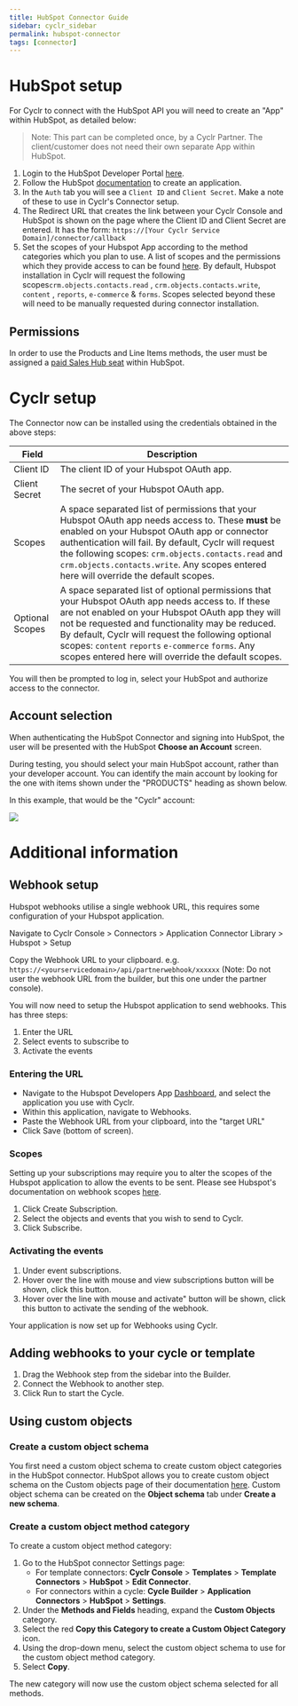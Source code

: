 ```yaml
---
title: HubSpot Connector Guide
sidebar: cyclr_sidebar
permalink: hubspot-connector
tags: [connector]
---
```


# HubSpot setup

For Cyclr to connect with the HubSpot API you will need to create an "App" within HubSpot, as detailed below:

> Note: This part can be completed once, by a Cyclr Partner. The client/customer does not need their own separate App within HubSpot.

1. Login to the HubSpot Developer Portal [here](https://app.hubspot.com/signup-v2/developers).
2. Follow the HubSpot [documentation](https://developers.hubspot.com/docs/faq/how-do-i-create-an-app-in-hubspot) to create an application.
3. In the `Auth` tab you will see a `Client ID` and `Client Secret`. Make a note of these to use in Cyclr's Connector setup.
4. The Redirect URL that creates the link between your Cyclr Console and HubSpot is shown on the page where the Client ID and Client Secret are entered. It has the form:
   `https://[Your Cyclr Service Domain]/connector/callback`
5. Set the scopes of your Hubspot App according to the method categories which you plan to use. A list of scopes and the permissions which they provide access to can be found [here](https://developers.hubspot.com/docs/api/working-with-oauth#scopes). By default, Hubspot installation in Cyclr will request the following scopes`crm.objects.contacts.read` , `crm.objects.contacts.write`, `content` , `reports`, `e-commerce` & `forms`. Scopes selected beyond these will need to be manually requested during connector installation.

## Permissions

In order to use the Products and Line Items methods, the user must be assigned a [paid Sales Hub seat](https://knowledge.hubspot.com/articles/kcs_article/account/manage-sales-hub-and-service-hub-paid-users) within HubSpot.

# Cyclr setup

The Connector now can be installed using the credentials obtained in the above steps:

| Field           | Description                                                                                                                                                                                                                                                                                                                                                                   |
| --------------- | ----------------------------------------------------------------------------------------------------------------------------------------------------------------------------------------------------------------------------------------------------------------------------------------------------------------------------------------------------------------------------- |
| Client ID       | The client ID of your Hubspot OAuth app.                                                                                                                                                                                                                                                                                                                                      |
| Client Secret   | The secret of your Hubspot OAuth app.                                                                                                                                                                                                                                                                                                                                         |
| Scopes          | A space separated list of permissions that your Hubspot OAuth app needs access to. These **must** be enabled on your Hubspot OAuth app or connector authentication will fail. By default, Cyclr will request the following scopes: `crm.objects.contacts.read` and `crm.objects.contacts.write`. Any scopes entered here will override the default scopes.                    |
| Optional Scopes | A space separated list of optional permissions that your Hubspot OAuth app needs access to. If these are not enabled on your Hubspot OAuth app they will not be requested and functionality may be reduced. By default, Cyclr will request the following optional scopes: `content` `reports` `e-commerce` `forms`. Any scopes entered here will override the default scopes. |

You will then be prompted to log in, select your HubSpot and authorize access to the connector.

## Account selection

When authenticating the HubSpot Connector and signing into HubSpot, the user will be presented with the HubSpot **Choose an Account** screen.

During testing, you should select your main HubSpot account, rather than your developer account. You can identify the main account by looking for the one with items shown under the "PRODUCTS" heading as shown below.

In this example, that would be the "Cyclr" account:

![](./images/hubspot-choose-acct.png)

# Additional information

## Webhook setup

Hubspot webhooks utilise a single webhook URL, this requires some configuration of your Hubspot application.

Navigate to Cyclr Console > Connectors > Application Connector Library > Hubspot > Setup

Copy the Webhook URL to your clipboard. e.g. `https://<yourservicedomain>/api/partnerwebhook/xxxxxx` (Note: Do not user the webhook URL from the builder, but this one under the partner console).

You will now need to setup the Hubspot application to send webhooks. This has three steps:

1.  Enter the URL
2.  Select events to subscribe to
3.  Activate the events

### Entering the URL

- Navigate to the Hubspot Developers App [Dashboard](https://app.hubspot.com/developer), and select the application you use with Cyclr.
- Within this application, navigate to Webhooks.
- Paste the Webhook URL from your clipboard, into the "target URL"
- Click Save (bottom of screen).

### Scopes

Setting up your subscriptions may require you to alter the scopes of the Hubspot application to allow the events to be sent. Please see Hubspot's documentation on webhook scopes [here](https://developers.hubspot.com/docs/api/webhooks#scopes).

1. Click Create Subscription.
2. Select the objects and events that you wish to send to Cyclr.
3. Click Subscribe.

### Activating the events

1. Under event subscriptions.
2. Hover over the line with mouse and view subscriptions button will be shown, click this button.
3. Hover over the line with mouse and activate" button will be shown, click this button to activate the sending of the webhook.

Your application is now set up for Webhooks using Cyclr.

## Adding webhooks to your cycle or template

1. Drag the Webhook step from the sidebar into the Builder.
2. Connect the Webhook to another step.
3. Click Run to start the Cycle.

## Using custom objects

### Create a custom object schema

You first need a custom object schema to create custom object categories in the HubSpot connector. HubSpot allows you to create custom object schema on the Custom objects page of their documentation [here](https://developers.hubspot.com/docs/api/crm/crm-custom-objects). Custom object schema can be created on the **Object schema** tab under **Create a new schema**.

### Create a custom object method category

To create a custom object method category:

1. Go to the HubSpot connector Settings page:
   - For template connectors: **Cyclr Console** > **Templates** > **Template Connectors** > **HubSpot** > **Edit Connector**.
   - For connectors within a cycle: **Cycle Builder** > **Application Connectors** > **HubSpot** > **Settings**.
2. Under the **Methods and Fields** heading, expand the **Custom Objects** category.
3. Select the red **Copy this Category to create a Custom Object Category** icon.
4. Using the drop-down menu, select the custom object schema to use for the custom object method category.
5. Select **Copy**.

The new category will now use the custom object schema selected for all methods.
